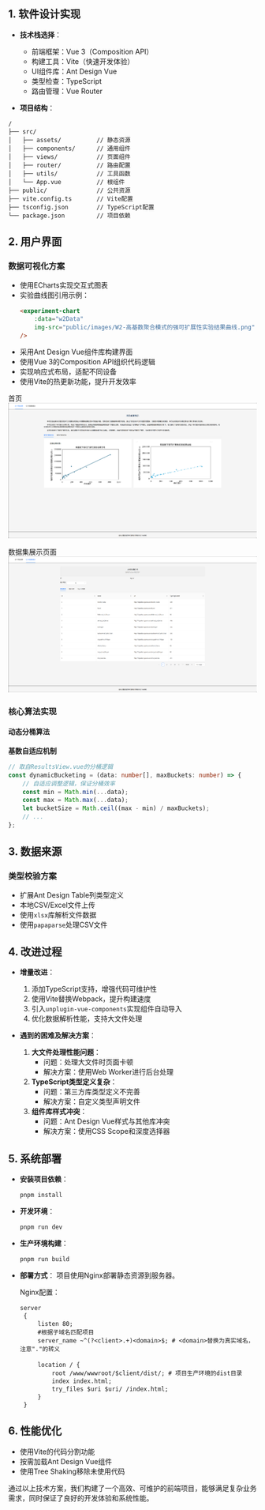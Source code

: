 ## 1. 软件设计实现
- **技术栈选择**：
  - 前端框架：Vue 3（Composition API）
  - 构建工具：Vite（快速开发体验）
  - UI组件库：Ant Design Vue
  - 类型检查：TypeScript
  - 路由管理：Vue Router

- **项目结构**：
```plaintext
/
├── src/
│   ├── assets/          // 静态资源
│   ├── components/      // 通用组件
│   ├── views/           // 页面组件
│   ├── router/          // 路由配置
│   ├── utils/           // 工具函数
│   └── App.vue          // 根组件
├── public/              // 公共资源
├── vite.config.ts       // Vite配置
├── tsconfig.json        // TypeScript配置
└── package.json         // 项目依赖
```

## 2. 用户界面
### 数据可视化方案
  - 使用ECharts实现交互式图表
  - 实验曲线图引用示例：
    ```html
    <experiment-chart 
        :data="w2Data"
        img-src="public/images/W2-高基数聚合模式的强可扩展性实验结果曲线.png"
    />
    ```
  - 采用Ant Design Vue组件库构建界面
  - 使用Vue 3的Composition API组织代码逻辑
  - 实现响应式布局，适配不同设备
  - 使用Vite的热更新功能，提升开发效率

首页
![首页](assets/index.png)

数据集展示页面
![数据集展示页面](assets/data.png)

### 核心算法实现
#### 动态分桶算法
**基数自适应机制**
```typescript
// 取自ResultsView.vue的分桶逻辑
const dynamicBucketing = (data: number[], maxBuckets: number) => {
    // 自适应调整逻辑，保证分桶效率
    const min = Math.min(...data);
    const max = Math.max(...data);
    let bucketSize = Math.ceil((max - min) / maxBuckets);
    // ...
};
```

## 3. 数据来源
### 类型校验方案
  - 扩展Ant Design Table列类型定义
  - 本地CSV/Excel文件上传
  - 使用`xlsx`库解析文件数据
  - 使用`papaparse`处理CSV文件

## 4. 改进过程
- **增量改进**：
  1. 添加TypeScript支持，增强代码可维护性
  2. 使用Vite替换Webpack，提升构建速度
  3. 引入`unplugin-vue-components`实现组件自动导入
  4. 优化数据解析性能，支持大文件处理

- **遇到的困难及解决方案**：
  1. **大文件处理性能问题**：
     - 问题：处理大文件时页面卡顿
     - 解决方案：使用Web Worker进行后台处理
  2. **TypeScript类型定义复杂**：
     - 问题：第三方库类型定义不完善
     - 解决方案：自定义类型声明文件
  3. **组件库样式冲突**：
     - 问题：Ant Design Vue样式与其他库冲突
     - 解决方案：使用CSS Scope和深度选择器

## 5. 系统部署
- **安装项目依赖**：
  ```bash
  pnpm install
  ```
- **开发环境**：
  ```bash
  pnpm run dev
  ```
- **生产环境构建**：
  ```bash
  pnpm run build
  ```
- **部署方式**：
   项目使用Nginx部署静态资源到服务器。
   
   Nginx配置：
   ```nginx
   server
    {
        listen 80;
        #根据子域名匹配项目
        server_name ~^(?<client>.+)<domain>$; # <domain>替换为真实域名，注意"."的转义

        location / {
            root /www/wwwroot/$client/dist/; # 项目生产环境的dist目录
            index index.html;
            try_files $uri $uri/ /index.html;
        }
    }
    ```

## 6. 性能优化
- 使用Vite的代码分割功能
- 按需加载Ant Design Vue组件
- 使用Tree Shaking移除未使用代码

通过以上技术方案，我们构建了一个高效、可维护的前端项目，能够满足复杂业务需求，同时保证了良好的开发体验和系统性能。